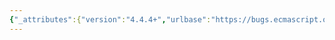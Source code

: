 ```yaml
---
{"_attributes":{"version":"4.4.4+","urlbase":"https://bugs.ecmascript.org/","maintainer":"dherman@mozilla.com"},"bug":{"bug_id":3144,"creation_ts":"2014-08-21 02:02:00 -0700","short_desc":"Section 15.10.1 does not exist, so update references","delta_ts":"2014-10-14 15:17:42 -0700","product":"Draft for 6th Edition","component":"editorial issue","version":"Rev 26: July 18, 2014 Draft","rep_platform":"All","op_sys":"All","bug_status":"RESOLVED","resolution":"FIXED","priority":"Normal","bug_severity":"enhancement","everconfirmed":true,"reporter":{"uid":"mathias","name":"Mathias Bynens"},"assigned_to":{"uid":"allen","name":"Allen Wirfs-Brock"},"cc":"mathias","long_desc":[{"commentid":9832,"comment_count":0,"who":{"uid":"mathias","name":"Mathias Bynens"},"bug_when":"2014-08-21 02:02:24 -0700","thetext":"Section A.7 Regular Expressions refers to section 15.10.1 several times, but this section does not exist anymore. Please update the references accordingly.\n\nhttps://people.mozilla.org/~jorendorff/es6-draft.html#sec-regular-expressions"},{"commentid":9835,"comment_count":1,"who":{"uid":"allen","name":"Allen Wirfs-Brock"},"bug_when":"2014-08-21 11:08:38 -0700","thetext":"A.7 has not yet been updated for ES6"},{"commentid":10362,"comment_count":2,"who":{"uid":"allen","name":"Allen Wirfs-Brock"},"bug_when":"2014-10-14 11:54:25 -0700","thetext":"fixed in rev28 editor's draft"},{"commentid":10375,"comment_count":3,"who":{"uid":"allen","name":"Allen Wirfs-Brock"},"bug_when":"2014-10-14 15:17:42 -0700","thetext":"fixed in rev28"}]}}
---
```

